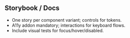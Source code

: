 ## Storybook / Docs
- One story per component variant; controls for tokens.
- A11y addon mandatory; interactions for keyboard flows.
- Include visual tests for focus/hover/disabled.
